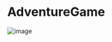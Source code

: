# AdventureGame
 
![image](https://github.com/nerdspacelv/AdventureGame/assets/160219564/f3bc3ccb-f2c3-48e3-b308-e1c25bdf1495)
